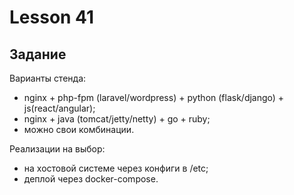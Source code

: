 # Lesson 41

## Задание

Варианты стенда:

- nginx + php-fpm (laravel/wordpress) + python (flask/django) + js(react/angular);
- nginx + java (tomcat/jetty/netty) + go + ruby;
- можно свои комбинации.

Реализации на выбор:

- на хостовой системе через конфиги в /etc;
- деплой через docker-compose.
